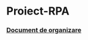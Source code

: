 # Proiect-RPA

### <a href = "https://docs.google.com/document/d/1z_V4R7mBPi8n0MugU93ByvOUOryD96gVGat3AQ8qFrU/edit?usp=sharing"> Document de organizare </a>
